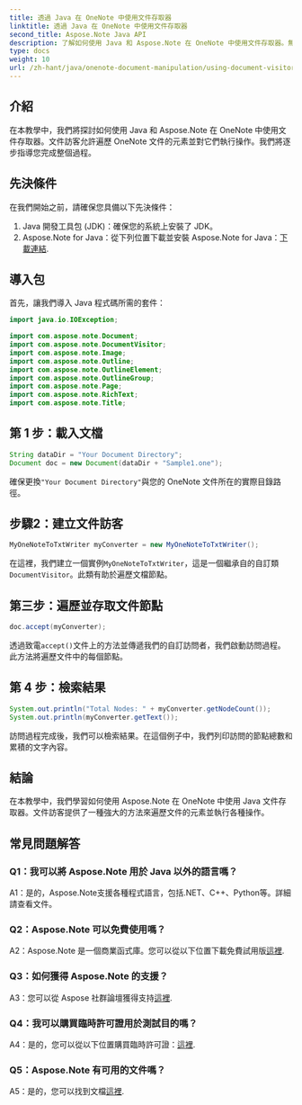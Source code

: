 ```yaml
---
title: 透過 Java 在 OneNote 中使用文件存取器
linktitle: 透過 Java 在 OneNote 中使用文件存取器
second_title: Aspose.Note Java API
description: 了解如何使用 Java 和 Aspose.Note 在 OneNote 中使用文件存取器。無縫遍歷和操作 OneNote 文件。
type: docs
weight: 10
url: /zh-hant/java/onenote-document-manipulation/using-document-visitor/
---
```

## 介紹

在本教學中，我們將探討如何使用 Java 和 Aspose.Note 在 OneNote 中使用文件存取器。文件訪客允許遍歷 OneNote 文件的元素並對它們執行操作。我們將逐步指導您完成整個過程。

## 先決條件

在我們開始之前，請確保您具備以下先決條件：

1. Java 開發工具包 (JDK)：確保您的系統上安裝了 JDK。
2. Aspose.Note for Java：從下列位置下載並安裝 Aspose.Note for Java：[下載連結](https://releases.aspose.com/note/java/).

## 導入包

首先，讓我們導入 Java 程式碼所需的套件：

```java
import java.io.IOException;

import com.aspose.note.Document;
import com.aspose.note.DocumentVisitor;
import com.aspose.note.Image;
import com.aspose.note.Outline;
import com.aspose.note.OutlineElement;
import com.aspose.note.OutlineGroup;
import com.aspose.note.Page;
import com.aspose.note.RichText;
import com.aspose.note.Title;
```

## 第 1 步：載入文檔

```java
String dataDir = "Your Document Directory";
Document doc = new Document(dataDir + "Sample1.one");
```

確保更換`"Your Document Directory"`與您的 OneNote 文件所在的實際目錄路徑。

## 步驟2：建立文件訪客

```java
MyOneNoteToTxtWriter myConverter = new MyOneNoteToTxtWriter();
```

在這裡，我們建立一個實例`MyOneNoteToTxtWriter`，這是一個繼承自的自訂類`DocumentVisitor`。此類有助於遍歷文檔節點。

## 第三步：遍歷並存取文件節點

```java
doc.accept(myConverter);
```

透過致電`accept()`文件上的方法並傳遞我們的自訂訪問者，我們啟動訪問過程。此方法將遍歷文件中的每個節點。

## 第 4 步：檢索結果

```java
System.out.println("Total Nodes: " + myConverter.getNodeCount());
System.out.println(myConverter.getText());
```

訪問過程完成後，我們可以檢索結果。在這個例子中，我們列印訪問的節點總數和累積的文字內容。

## 結論

在本教學中，我們學習如何使用 Aspose.Note 在 OneNote 中使用 Java 文件存取器。文件訪客提供了一種強大的方法來遍歷文件的元素並執行各種操作。

## 常見問題解答

### Q1：我可以將 Aspose.Note 用於 Java 以外的語言嗎？

A1：是的，Aspose.Note支援各種程式語言，包括.NET、C++、Python等。詳細請查看文件。

### Q2：Aspose.Note 可以免費使用嗎？

 A2：Aspose.Note 是一個商業函式庫。您可以從以下位置下載免費試用版[這裡](https://releases.aspose.com/).

### Q3：如何獲得 Aspose.Note 的支援？

 A3：您可以從 Aspose 社群論壇獲得支持[這裡](https://forum.aspose.com/c/note/28).

### Q4：我可以購買臨時許可證用於測試目的嗎？

 A4：是的，您可以從以下位置購買臨時許可證：[這裡](https://purchase.aspose.com/temporary-license/).

### Q5：Aspose.Note 有可用的文件嗎？

 A5：是的，您可以找到文檔[這裡](https://reference.aspose.com/note/java/).